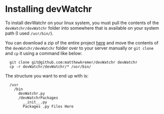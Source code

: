 Installing devWatchr
====================

To install devWatchr on your linux system, you must pull the contents of the ``devWatchr/devWatchr`` folder into somewhere that is available on your system path (I used ``/usr/bin/``).

You can download a zip of the entire project [here](https://github.com/matthewkremer/devWatchr/archive/master.zip)
and move the contents of the ``devWatchr/devWatchr`` folder over to your server manually or ``git clone`` and ``cp`` it using a command like below:

```
  git clone git@github.com:matthewkremer/devWatchr devWatchr
  cp -r devWatchr/devWatchr/* /usr/bin/
```

The structure you want to end up with is:

```
  /usr
    /bin
      devWatchr.py
      /devWatchrPackages
        __init__.py
        Packages .py Files Here
```
